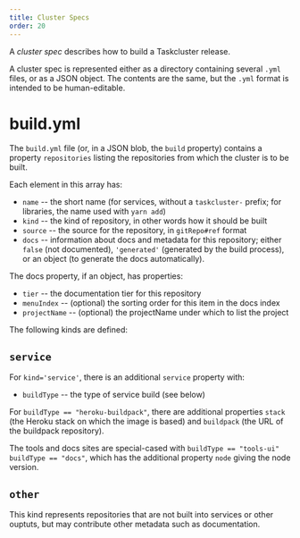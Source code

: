 ```yaml
---
title: Cluster Specs
order: 20
---
```


A *cluster spec* describes how to build a Taskcluster release.

A cluster spec is represented either as a directory containing several `.yml` files, or as a JSON object.
The contents are the same, but the `.yml` format is intended to be human-editable.

# build.yml

The `build.yml` file (or, in a JSON blob, the `build` property) contains a property `repositories` listing the repositories from which the cluster is to be built.

Each element in this array has:

* `name` -- the short name (for services, without a `taskcluster-` prefix; for libraries, the name used with `yarn add`)
* `kind` -- the kind of repository, in other words how it should be built
* `source` -- the source for the repository, in `gitRepo#ref` format
* `docs` -- information about docs and metadata for this repository; either `false` (not documented), `'generated'` (generated by the build process), or an object (to generate the docs automatically).

The docs property, if an object, has properties:

* `tier` -- the documentation tier for this repository
* `menuIndex` -- (optional) the sorting order for this item in the docs index
* `projectName` -- (optional) the projectName under which to list the project

The following kinds are defined:

## `service`

For `kind='service'`, there is an additional `service` property with:

* `buildType` -- the type of service build (see below)

For `buildType == "heroku-buildpack"`, there are additional properties `stack` (the Heroku stack on which the image is based) and `buildpack` (the URL of the buildpack repository).

The tools and docs sites are special-cased with `buildType == "tools-ui"` `buildType == "docs"`, which has the additional property `node` giving the node version.

## `other`

This kind represents repositories that are not built into services or other ouptuts, but may contribute other metadata such as documentation.
